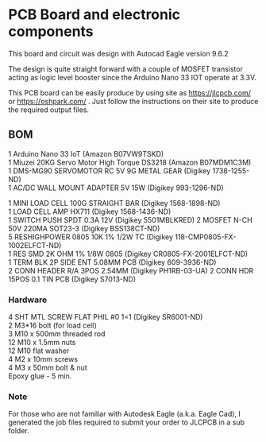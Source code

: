 # PCB Board and electronic components

This board and circuit was design with Autocad Eagle version 9.6.2

The design is quite straight forward with a couple of MOSFET transistor acting as logic level booster since the Arduino Nano 33 IOT operate at 3.3V.

This PCB board can be easily produce by using site as https://jlcpcb.com/ or https://oshpark.com/ . Just follow the instructions on their site to produce the required output files.

## BOM

1 Arduino Nano 33 IoT (Amazon B07VW9TSKD)  
1 Miuzei 20KG Servo Motor High Torque DS3218 (Amazon B07MDM1C3M)  
1 DMS-MG90 SERVOMOTOR RC 5V 9G METAL GEAR (Digikey 1738-1255-ND)  
1 AC/DC WALL MOUNT ADAPTER 5V 15W (Digikey 993-1296-ND)

1 MINI LOAD CELL 100G STRAIGHT BAR (Digikey 1568-1898-ND)  
1 LOAD CELL AMP HX711 (Digikey 1568-1436-ND)  
1 SWITCH PUSH SPDT 0.3A 12V (Digikey 5501MBLKRED)
2 MOSFET N-CH 50V 220MA SOT23-3 (Digikey BSS138CT-ND)  
5 RESHIGHPOWER 0805 10K 1% 1/2W TC (Digikey 118-CMP0805-FX-1002ELFCT-ND)  
1 RES SMD 2K OHM 1% 1/8W 0805 (Digikey CR0805-FX-2001ELFCT-ND)  
1 TERM BLK 2P SIDE ENT 5.08MM PCB (Digikey 609-3936-ND)  
2 CONN HEADER R/A 3POS 2.54MM (Digikey PH1RB-03-UA)
2 CONN HDR 15POS 0.1 TIN PCB (Digikey S7013-ND)

### Hardware

4 SHT MTL SCREW FLAT PHIL #0 1=1 (Digikey SR6001-ND)  
2 M3\*16 bolt (for load cell)  
3 M10 x 500mm threaded rod  
12 M10 x 1.5mm nuts  
12 M10 flat washer  
4 M2 x 10mm screws  
4 M3 x 50mm bolt & nut  
Epoxy glue - 5 min.  

### Note

For those who are not familiar with Autodesk Eagle (a.k.a. Eagle Cad), I generated the job files required to submit your order to JLCPCB in a sub folder.

